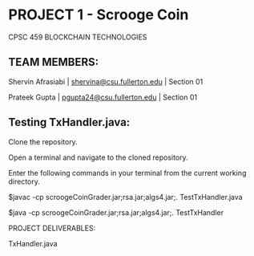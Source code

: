 # PROJECT 1 - Scrooge Coin

CPSC 459 BLOCKCHAIN TECHNOLOGIES

## TEAM MEMBERS:

Shervin Afrasiabi | shervina@csu.fullerton.edu | Section 01

Prateek Gupta | pgupta24@csu.fullerton.edu | Section 01

## Testing TxHandler.java:

Clone the repository.

Open a terminal and navigate to the cloned repository.

Enter the following commands in your terminal from the current working directory.

$javac -cp scroogeCoinGrader.jar;rsa.jar;algs4.jar;. TestTxHandler.java

$java -cp scroogeCoinGrader.jar;rsa.jar;algs4.jar;. TestTxHandler

PROJECT DELIVERABLES:

TxHandler.java

